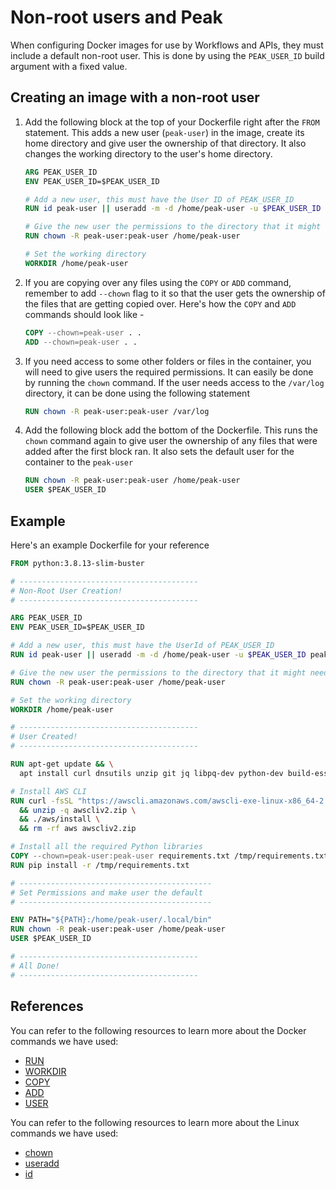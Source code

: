 # Non-root users and Peak
When configuring Docker images for use by Workflows and APIs, they must include a default non-root user.
This is done by using the `PEAK_USER_ID` build argument with a fixed value.

## Creating an image with a non-root user
1. Add the following block at the top of your Dockerfile right after the `FROM` statement. This adds a new user (`peak-user`) in the image, create its home directory and give user the ownership of that directory. It also changes the working directory to the user's home directory.
   ```Dockerfile
   ARG PEAK_USER_ID
   ENV PEAK_USER_ID=$PEAK_USER_ID

   # Add a new user, this must have the User ID of PEAK_USER_ID
   RUN id peak-user || useradd -m -d /home/peak-user -u $PEAK_USER_ID peak-user

   # Give the new user the permissions to the directory that it might need
   RUN chown -R peak-user:peak-user /home/peak-user

   # Set the working directory
   WORKDIR /home/peak-user
   ```
2. If you are copying over any files using the `COPY` or `ADD` command, remember to add `--chown` flag to it so that the user gets the ownership of the files that are getting copied over. Here's how the `COPY` and `ADD` commands should look like -
   ```Dockerfile
   COPY --chown=peak-user . .
   ADD --chown=peak-user . .
   ```
3. If you need access to some other folders or files in the container, you will need to give users the required permissions. It can easily be done by running the `chown` command. If the user needs access to the `/var/log` directory, it can be done using the following statement
   ```Dockerfile
   RUN chown -R peak-user:peak-user /var/log
   ```
4. Add the following block add the bottom of the Dockerfile. This runs the `chown` command again to give user the ownership of any files that were added after the first block ran. It also sets the default user for the container to the `peak-user`
   ```Dockerfile
   RUN chown -R peak-user:peak-user /home/peak-user
   USER $PEAK_USER_ID
   ```

## Example
Here's an example Dockerfile for your reference
```Dockerfile
FROM python:3.8.13-slim-buster

# ----------------------------------------
# Non-Root User Creation!
# ----------------------------------------

ARG PEAK_USER_ID
ENV PEAK_USER_ID=$PEAK_USER_ID

# Add a new user, this must have the UserId of PEAK_USER_ID
RUN id peak-user || useradd -m -d /home/peak-user -u $PEAK_USER_ID peak-user

# Give the new user the permissions to the directory that it might need
RUN chown -R peak-user:peak-user /home/peak-user

# Set the working directory
WORKDIR /home/peak-user

# ----------------------------------------
# User Created!
# ----------------------------------------

RUN apt-get update && \
  apt install curl dnsutils unzip git jq libpq-dev python-dev build-essential -y 

# Install AWS CLI
RUN curl -fsSL "https://awscli.amazonaws.com/awscli-exe-linux-x86_64-2.2.5.zip" -o "awscliv2.zip" \
  && unzip -q awscliv2.zip \
  && ./aws/install \
  && rm -rf aws awscliv2.zip

# Install all the required Python libraries
COPY --chown=peak-user:peak-user requirements.txt /tmp/requirements.txt
RUN pip install -r /tmp/requirements.txt

# -------------------------------------------
# Set Permissions and make user the default
# -------------------------------------------

ENV PATH="${PATH}:/home/peak-user/.local/bin"
RUN chown -R peak-user:peak-user /home/peak-user
USER $PEAK_USER_ID

# ----------------------------------------
# All Done!
# ----------------------------------------
```

## References
You can refer to the following resources to learn more about the Docker commands we have used:
- [RUN](https://docs.docker.com/engine/reference/builder/#run)
- [WORKDIR](https://docs.docker.com/engine/reference/builder/#workdir)
- [COPY](https://docs.docker.com/engine/reference/builder/#copy)
- [ADD](https://docs.docker.com/engine/reference/builder/#add)
- [USER](https://docs.docker.com/engine/reference/builder/#user)

You can refer to the following resources to learn more about the Linux commands we have used:
- [chown](https://linux.die.net/man/1/chown)
- [useradd](https://man7.org/linux/man-pages/man8/useradd.8.html)
- [id](https://man7.org/linux/man-pages/man1/id.1.html)
